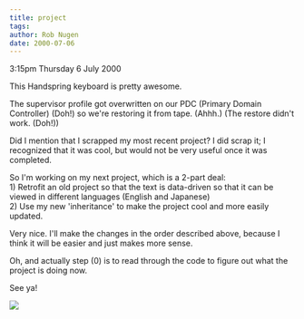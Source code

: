 ```yaml
---
title: project
tags: 
author: Rob Nugen
date: 2000-07-06
---
```


<p class=date>3:15pm Thursday 6 July 2000</p>

<p>This Handspring keyboard is pretty awesome.

<p>The supervisor profile got overwritten on our PDC (Primary Domain Controller) (Doh!) so we're restoring it from tape.  (Ahhh.)  (The restore didn't work. (Doh!))

<p>Did I mention that I scrapped my most recent project?  I did scrap it; I recognized that it was cool, but would not be very useful once it was completed.

<p>So I'm working on my next project, which is a 2-part deal:   
<br>1)  Retrofit an old project so that the text is data-driven so that it can be viewed in different languages (English and Japanese)
<br>2) Use my new 'inheritance' to make the project cool and more easily updated.

<p>Very nice.  I'll make the changes in the order described above, because I think it will be easier and just makes more sense.

<p>Oh, and actually step (0) is to read through the code to figure out what the project is doing now.

<p>See ya!

<p><img src="/images/rob/wL-ROB.gif">

